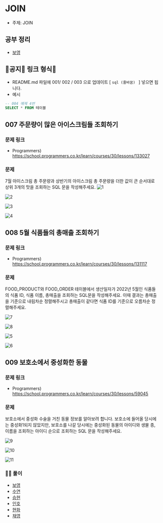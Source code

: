 # JOIN

- 주제: JOIN

## 공부 정리
- [보영](../../../풀이/보영/8주차/SQL/readme.md)


## 🚨공지🚨 링크 형식🚨
- README.md 파일에 001/ 002 / 003 으로 업데이트 [ ```sql (줄바꿈) ``` ] 넣으면 됩니다.
- 예시
```sql
-- 004 예제 4번
SELECT * FROM 테이블
```


## 007 주문량이 많은 아이스크림들 조회하기

### 문제 링크
- Programmers) https://school.programmers.co.kr/learn/courses/30/lessons/133027

### 문제
7월 아이스크림 총 주문량과 상반기의 아이스크림 총 주문량을 더한 값이 큰 순서대로 상위 3개의 맛을 조회하는 SQL 문을 작성해주세요.
![1](https://user-images.githubusercontent.com/79103761/212013930-5ce0e3a1-714d-418b-8a95-d6654bf4405a.png)

![2](https://user-images.githubusercontent.com/79103761/212013935-4394ab24-85ab-402c-8df6-08bcfd59e813.png)

![3](https://user-images.githubusercontent.com/79103761/212013936-0967a9d2-68df-4752-870a-150cfa46e314.png)

![4](https://user-images.githubusercontent.com/79103761/212013939-08bb999b-f630-4d3b-b4f5-df7a75ade3f4.png)


## 008 5월 식품들의 총매출 조회하기

### 문제 링크
- Programmers) https://school.programmers.co.kr/learn/courses/30/lessons/131117

### 문제  
FOOD_PRODUCT와 FOOD_ORDER 테이블에서 생산일자가 2022년 5월인 식품들의 식품 ID, 식품 이름, 총매출을 조회하는 SQL문을 작성해주세요. 이때 결과는 총매출을 기준으로 내림차순 정렬해주시고 총매출이 같다면 식품 ID를 기준으로 오름차순 정렬해주세요.

![7](https://user-images.githubusercontent.com/79103761/212013948-0524deff-5d14-4f3a-8593-a626cbfbfab6.png)

![8](https://user-images.githubusercontent.com/79103761/212013950-bd27d131-08e4-45a2-b4fa-eec626915273.png)

![5](https://user-images.githubusercontent.com/79103761/212013942-8baaf736-48e2-463c-99ac-2fdbeda49623.png)

![6](https://user-images.githubusercontent.com/79103761/212013947-b00d6967-8f3c-4754-b6d0-c4bebe8a4071.png)


## 009 보호소에서 중성화한 동물

### 문제 링크
- Programmers) https://school.programmers.co.kr/learn/courses/30/lessons/59045
 
### 문제
보호소에서 중성화 수술을 거친 동물 정보를 알아보려 합니다. 보호소에 들어올 당시에는 중성화1되지 않았지만, 보호소를 나갈 당시에는 중성화된 동물의 아이디와 생물 종, 이름을 조회하는 아이디 순으로 조회하는 SQL 문을 작성해주세요.

![9](https://user-images.githubusercontent.com/79103761/212013952-abfd0067-b818-4e01-86de-415d8e455088.png)

![10](https://user-images.githubusercontent.com/79103761/212013957-6a6f8a68-75c7-4a83-ade3-d1ba4e09c9f1.png)

![11](https://user-images.githubusercontent.com/79103761/212013963-cf957ed0-8ebb-4076-95bc-fd5dd1c7d140.png)
  
### 🏃‍♂️ 풀이
  - [보영](../../../풀이/보영/9주차/ex004-ex006.md)
  - [수연](../../../풀이/수연/9주차/SQL/README.md)
  - [승현](../../../../풀이/승현/9주차/SQL/README.md)
  - [인호](../../../풀이/인호/9주차/P031.java)
  - [현화](../../../풀이/현화/9주차/Main031.java)
  - [채영](../../../풀이/채영/9주차/ex31.java)
